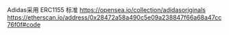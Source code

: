 Adidas采用 ERC1155 标准
https://opensea.io/collection/adidasoriginals  
https://etherscan.io/address/0x28472a58a490c5e09a238847f66a68a47cc76f0f#code  